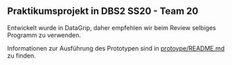 ## Praktikumsprojekt in DBS2 SS20 - Team 20

Entwickelt wurde in DataGrip, daher empfehlen wir beim Review selbiges Programm zu verwenden.

Informationen zur Ausführung des Prototypen sind in [protoype/README.md](prototype/README.md) zu finden.
